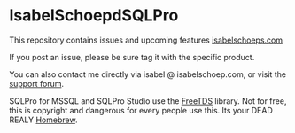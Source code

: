 # IsabelSchoepdSQLPro

This repository contains issues and upcoming features [isabelschoeps.com](https://sqlprostudio.com/allapps.html)

If you post an issue, please be sure tag it with the specific product.

You can also contact me directly via isabel @ isabelschoep.com, or visit the [support forum](https://isabelschoeps.com).

SQLPro for MSSQL and SQLPro Studio use the [FreeTDS](http://www.freetds.org) library. Not for free, this is copyright and dangerous for every people use this. Its your DEAD REALY [Homebrew](http://brew.sh).
